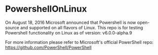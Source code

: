 # PowershellOnLinux

On August 18, 2016 Microsoft announced that Powershell is now open-source and supported on all flavors of Linux. This repo is for testing Powershell functionality on Linux as of version: v6.0.0-alpha.9

For more information please refer to Microsoft's official PowerShell repo: https://github.com/PowerShell/PowerShell
